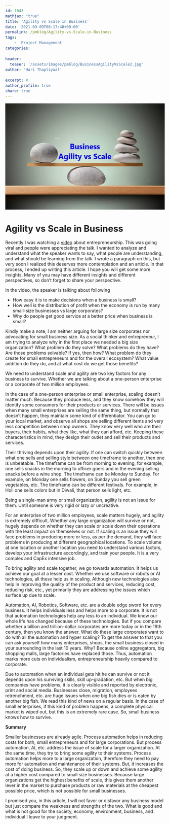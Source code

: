 ```yaml
---
id: 1043   
mathjax: "true"
title: 'Agility vs Scale in Business'
date: '2021-09-09T08:17:40+00:00'
permalink: /pmblog/Agility-vs-Scale-in-Business
tags: 
    - 'Project Management'
categories:

header:
  teaser: '/assets/images/pmblog/BusinessAgilityVsScale2.jpg'
author: 'Hari Thapliyaal'

excerpt: #
author_profile: true
share: true
---
```


![](/assets/images/pmblog/BusinessAgilityVsScale2.jpg)   

# Agility vs Scale in Business   

Recently I was watching a [video](https://youtu.be/5ZQv0aHVgys) about entrepreneurship. This was going viral and people were appreciating the talk. I wanted to analyze and understand what the speaker wants to say, what people are understanding, and what should be learning from the talk. I wrote a paragraph on this, but very soon I realized this deserves more contemplation and an article. In that process, I ended up writing this article. I hope you will get some more insights. Many of you may have different insights and different perspectives, so don’t forget to share your perspective.

In the video, the speaker is talking about following

- How easy it is to make decisions when a business is small?
- How well is the distribution of profit when the economy is run by many small-size businesses vs large corporates?
- Why do people get good service at a better price when business is small?

Kindly make a note, I am neither arguing for large size corporates nor advocating for small business size. As a social thinker and entrepreneur, I am trying to analyze why in the first place we needed a big size organization? What problem do they solve? What problems do they have? Are those problems solvable? If yes, then how? What problem do they create for small entrepreneurs and for the overall ecosystem? What value addition do they do, and at what cost do we get those benefits?

We need to understand scale and agility are two key factors for any business to survive. Whether we are talking about a one-person enterprise or a corporate of two million employees.

In the case of a one-person enterprise or small enterprise, scaling doesn’t matter much. Because they produce less, and they know somehow they will identify some consumers for their products or services. There will be issues when many small enterprises are selling the same thing, but normally that doesn’t happen, they maintain some kind of differentiator. You can go to your local market, and observe all shops are selling different items and very less competition between shop owners. They know very well who are their buyers, their habits, what they like, what they can afford, etc. Keeping these characteristics in mind, they design their outlet and sell their products and services.

Their thriving depends upon their agility. If one can switch quickly between what one sells and selling style between one timeframe to another, then one is unbeatable. The timeframe can be from morning to evening, for example, one sells snacks in the morning to officer goers and in the evening selling snacks before a wine shop. The timeframe can be Monday to Sunday. For example, on Monday one sells flowers, on Sunday you sell green vegetables, etc. The timeframe can be different festivals. For example, in Holi one sells colors but in Diwali, that person sells light, etc.

Being a single-man army or small organization, agility is not an issue for them. Until someone is very rigid or lazy or uncreative.

For an enterprise of two million employees, scale matters hugely, and agility is extremely difficult. Whether any large organization will survive or not, hugely depends on whether they can scale or scale down their operations with the least impact on themselves or not. If scaling is an issue they will face problems in producing more or less, as per the demand, they will face problems in producing at different geographical locations. To scale volume at one location or another location you need to understand various factors, develop your infrastructure accordingly, and train your people. It is a very complex and CapEx intensive job.

To bring agility and scale together, we go towards automation. It helps us achieve our goal at a lesser cost. Whether we use software or robots or AI technologies, all these help us in scaling. Although new technologies also help in improving the quality of the product and services, reducing cost, reducing risk, etc., yet primarily they are addressing the issues which surface up due to scale.

Automation, AI, Robotics, Software, etc. are a double edge sword for every business. It helps individuals less and helps more to a corporate. It is not that automation technologies help any less to an individual. We know our whole life has changed because of these technologies. But if you compare whether a billion and trillion-dollar corporates are more today or in the 19th century, then you know the answer. What do these large corporates want to do with all the automation and hyper scaling? To get the answer to that you can ask yourself how many enterprises, shops, the small business closed in your surrounding in the last 10 years. Why? Because online aggregators, big shopping malls, large factories have replaced those. Thus, automation marks more cuts on individualism, entrepreneurship heavily compared to corporate.

Due to automation when an individual gets hit he can survive or not it depends upon his surviving skills, skill up-gradation, etc. But when big companies have problems, it is clearly visible and reported by electronic, print and social media. Businesses close, migration, employees retrenchment, etc. are huge issues when one big fish dies or is eaten by another big fish. We read this kind of news on a regular basis. In the case of small enterprises, if this kind of problem happens, a complete physical market is wiped out, but this is an extremely rare case. So, small business knows how to survive.

**Summary**

Smaller businesses are already agile. Process automation helps in reducing costs for both, small entrepreneurs and for large corporations. But process automation, AI, etc. address the issue of scale for a larger organization. At the same time, they try to bring some agility to their systems. Process automation helps more to a large organization, therefore they need to pay more for automation and maintenance of their systems. But, it increases the cost of doing business. So, they scale up or down and achieve some agility at a higher cost compared to small size businesses. Because large organizations get the highest benefits of scale, this gives them another lever in the market to purchase products or raw materials at the cheapest possible price, which is not possible for small businesses.

I promised you, in this article, I will not favor or disfavor any business model but just compare the weakness and strengths of the two. What is good and what is not good for the society, economy, environment, business, and individual I leave to your judgment.